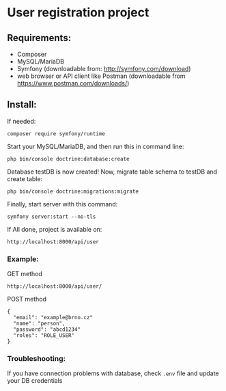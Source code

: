 User registration project
=============


## Requirements:
- Composer
- MySQL/MariaDB 
- Symfony (downloadable from: http://symfony.com/download)
- web browser or API client like Postman (downloadable from https://www.postman.com/downloads/)

## Install:

If needed:
```
composer require symfony/runtime
```

Start your MySQL/MariaDB, and then run this in command line:
```
php bin/console doctrine:database:create
```

Database testDB is now created! Now, migrate table schema to testDB and create table:
```
php bin/console doctrine:migrations:migrate
```

Finally, start server with this command:
```
symfony server:start --no-tls
```

If All done, project is available on:
```
http://localhost:8000/api/user
```

### Example:

GET method

```
http://localhost:8000/api/user/
```

POST method

```
{
  "email": "example@brno.cz"
  "name": "person",
  "password": "abcd1234"
  "roles": "ROLE_USER"
}
```

### Troubleshooting:

If you have connection problems with database, check ```.env``` file and update your DB credentials
